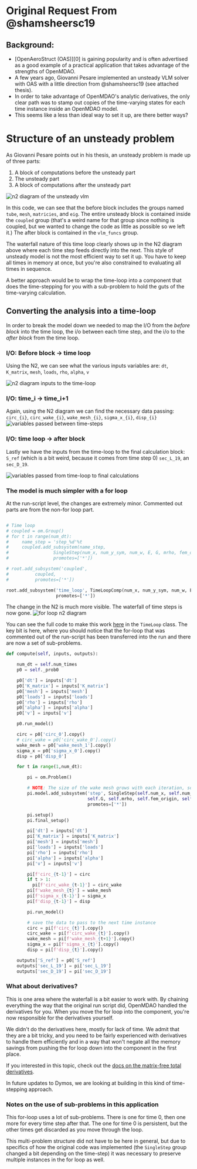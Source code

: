 # Original Request From @shamsheersc19

## Background:
* [OpenAeroStruct (OAS)][0] is gaining popularity and is often advertised as a good example of a practical application that takes advantage of the strengths of OpenMDAO.
* A few years ago, Giovanni Pesare implemented an unsteady VLM solver with OAS with a little direction from @shamsheersc19 (see attached thesis).
* In order to take advantage of OpenMDAO's analytic derivatives, the only clear path was to stamp out copies 
of the time-varying states for each time instance inside an OpenMDAO model. 
* This seems like a less than ideal way to set it up, are there better ways? 

# Structure of an unsteady problem

As Giovanni Pesare points out in his thesis, an unsteady problem is made up of three parts: 

1) A block of computations before the unsteady part
2) The unsteady part
3) A block of computations after the unsteady part

![n2 diagram of the unsteady vlm](aerostruct.png)

In this code, we can see that the before block includes the groups named `tube`, `mesh`, `matricies`, and `eig`. 
The entire unsteady block is contained inside the `coupled` group (that's a weird name for that group since nothing is coupled, but we wanted to change the code as little as possible so we left it.)
The after block is contained in the `vlm_funcs` group. 

The waterfall nature of this time loop clearly shows up in the N2 diagram above where each time step feeds directly into the next. 
This style of unsteady model is not the most efficient way to set it up. 
You have to keep all times in memory at once, but you're also constrained to evaluating all times in sequence. 

A better approach would be to wrap the time-loop into a component that does the time-stepping for you with a sub-problem to hold the guts of the time-varying calculation. 

## Converting the analysis into a time-loop

In order to break the model down we needed to map the I/O from the *before block* into the time loop, 
the i/o between each time step, and the i/o to the *after block* from the time loop. 

### I/O: Before block -> time loop  
Using the N2, we can see what the various inputs variables are: `dt`, `K_matrix`, `mesh`, `loads`, `rho`, `alpha`, `v`

![n2 diagram inputs to the time-loop](aerostruct_inputs.png)

### I/O: time_i -> time_i+1

Again, using the N2 diagram we can find the necessary data passing: `circ_{i}`, `circ_wake_{i}`, `wake_mesh_{i}`, `sigma_x_{i}`, `disp_{i}`
![variables passed between time-steps](aero_time_vars.png)

### I/O: time loop -> after block

Lastly we have the inputs from the time-loop to the final calculation block: 
`S_ref` (which is a bit weird, because it comes from time step 0)
`sec_L_19`, an `sec_D_19`. 

![variables passed from time-loop to final calculations](post_block_inputs.png)


### The model is much simpler with a for loop

At the run-script level, the changes are extremely minor. 
Commented out parts are from the non-for loop part.  

```python 

# Time loop
# coupled = om.Group()
# for t in range(num_dt):
#     name_step = 'step_%d'%t
#     coupled.add_subsystem(name_step,
#                 SingleStep(num_x, num_y_sym, num_w, E, G, mrho, fem_origin, SBEIG, t),
#                 promotes=['*'])

# root.add_subsystem('coupled',
#          coupled,
#          promotes=['*'])

root.add_subsystem('time_loop', TimeLoopComp(num_x, num_y_sym, num_w, E, G, mrho, fem_origin, SBEIG, num_dt), 
                   promotes=['*'])
```
The change in the N2 is much more visible. 
The waterfall of time steps is now gone. 
![for loop n2 diagram](aerostruct_for_loop.png)

You can see the full code to make this work [here](./timeloop.py) in the `TimeLoop` class. 
The key bit is here, where you should notice that the for-loop that was commented out of the run-script has been transferred into the run and there are now a set of sub-problems. 

```python
def compute(self, inputs, outputs): 

    num_dt = self.num_times 
    p0 = self._prob0

    p0['dt'] = inputs['dt']
    p0['K_matrix'] = inputs['K_matrix']
    p0['mesh'] = inputs['mesh']
    p0['loads'] = inputs['loads']
    p0['rho'] = inputs['rho']
    p0['alpha'] = inputs['alpha']
    p0['v'] = inputs['v']

    p0.run_model()

    circ = p0['circ_0'].copy()
    # circ_wake = p0['circ_wake_0'].copy()
    wake_mesh = p0['wake_mesh_1'].copy()
    sigma_x = p0['sigma_x_0'].copy()
    disp = p0['disp_0']

    for t in range(1,num_dt):

        pi = om.Problem()

        # NOTE: The size of the wake mesh grows with each iteration, so we need to re-do setup each time
        pi.model.add_subsystem('step', SingleStep(self.num_x, self.num_y, self.num_w, self.E, 
                               self.G, self.mrho, self.fem_origin, self.SBEIG, t=t), 
                               promotes=['*'])

        pi.setup()
        pi.final_setup()

        pi['dt'] = inputs['dt']
        pi['K_matrix'] = inputs['K_matrix']
        pi['mesh'] = inputs['mesh']
        pi['loads'] = inputs['loads']
        pi['rho'] = inputs['rho']
        pi['alpha'] = inputs['alpha']
        pi['v'] = inputs['v']

        pi[f'circ_{t-1}'] = circ
        if t > 1: 
          pi[f'circ_wake_{t-1}'] = circ_wake
        pi[f'wake_mesh_{t}'] = wake_mesh
        pi[f'sigma_x_{t-1}'] = sigma_x
        pi[f'disp_{t-1}'] = disp

        pi.run_model()

        # save the data to pass to the next time instance
        circ = pi[f'circ_{t}'].copy()
        circ_wake = pi[f'circ_wake_{t}'].copy()
        wake_mesh = pi[f'wake_mesh_{t+1}'].copy()
        sigma_x = pi[f'sigma_x_{t}'].copy()
        disp = pi[f'disp_{t}'].copy()

    outputs['S_ref'] = p0['S_ref']
    outputs['sec_L_19'] = pi['sec_L_19']
    outputs['sec_D_19'] = pi['sec_D_19']
```

### What about derivatives? 
This is one area where the waterfall is a bit easier to work with. 
By chaining everything the way that the original run script did, OpenMDAO handled the derivatives for you. 
When you move the for loop into the component, you're now responsible for the derivatives yourself. 

We didn't do the derivatives here, mostly for lack of time. 
We admit that they are a bit tricky, and you need to be fairly experienced with derivatives to handle them efficiently and in a way that won't negate all the memory savings from pushing the for loop down into 
the component in the first place. 

If you interested in this topic, check out the [docs on the matrix-free total derivatives](http://openmdao.org/twodocs/versions/3.4.0/features/core_features/working_with_derivatives/total_compute_jacvec_product.html). 

In future updates to Dymos, we are looking at building in this kind of time-stepping approach. 


### Notes on the use of sub-problems in this application 

This for-loop uses a lot of sub-problems. 
There is one for time 0, then one more for every time step after that. 
The one for time 0 is persistent, but the other times get discarded as you move through the loop. 

This multi-problem structure did not have to be here in general, but due to specifics of how the original code was implemented (the `SingleStep` group changed a bit depending on the time-step) it was necessary to preserve multiple instances in the for loop as well. 


